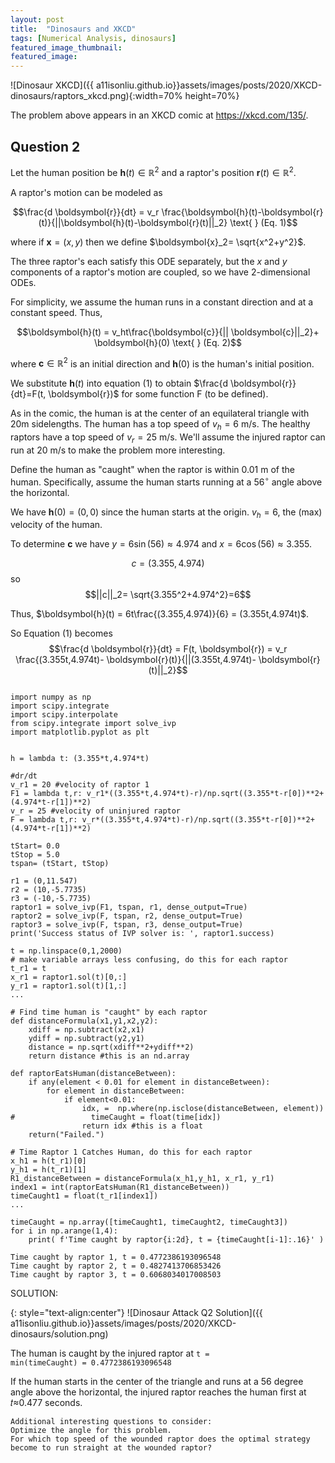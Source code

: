 ```yaml
---
layout: post
title:  "Dinosaurs and XKCD"
tags: [Numerical Analysis, dinosaurs]
featured_image_thumbnail:
featured_image:
---
```


![Dinosaur XKCD]({{ a11isonliu.github.io}}assets/images/posts/2020/XKCD-dinosaurs/raptors_xkcd.png){:width=70% height=70%}

The problem above appears in an XKCD comic at <https://xkcd.com/135/>.

## Question 2
Let the human position be $\boldsymbol{h}(t) \in \mathbb{R}^2$ and a raptor's position $\boldsymbol{r}(t) \in \mathbb{R}^2$.

A raptor's motion can be modeled as

$$\frac{d \boldsymbol{r}}{dt} = v_r \frac{\boldsymbol{h}(t)-\boldsymbol{r}(t)}{||\boldsymbol{h}(t)-\boldsymbol{r}(t)||_2}  \text{     }  (Eq. 1)$$

where if $\boldsymbol{x}=(x,y)$ then we define $\boldsymbol{x}_2= \sqrt{x^2+y^2}$.

The three raptor's each satisfy this ODE separately, but the $x$ and $y$ components of a raptor's motion are coupled, so we have 2-dimensional ODEs.

For simplicity, we assume the human runs in a constant direction and at a constant speed. Thus,

$$\boldsymbol{h}(t) = v_ht\frac{\boldsymbol{c}}{|| \boldsymbol{c}||_2}+ \boldsymbol{h}(0) \text{     } (Eq. 2)$$

where $\boldsymbol{c} \in \mathbb{R}^2$ is an initial direction and $\boldsymbol{h}(0)$ is the human's initial position.

We substitute $\boldsymbol{h}(t)$ into equation (1) to obtain $\frac{d \boldsymbol{r}}{dt}=F(t, \boldsymbol{r})$ for some function F (to be defined).

As in the comic, the human is at the center of an equilateral triangle with 20m sidelengths. The human has a top speed of $v_h=6$ m/s. The healthy raptors have a top speed of $v_r=25$ m/s. We'll assume the injured raptor can run at 20 m/s to make the problem more interesting.

Define the human as "caught" when the raptor is within 0.01 m of the human. Specifically, assume the human starts running at a $56^{\circ}$ angle above the horizontal.

We have $\boldsymbol{h}(0)=(0,0)$ since the human starts at the origin. $v_h=6$, the (max) velocity of the human.

To determine $\boldsymbol{c}$ we have $y=6\sin(56)\approx 4.974$ and $x=6 \cos(56) \approx 3.355$. 

$$c= (3.355,4.974)$$ so 
$$||c||_2= \sqrt{3.355^2+4.974^2}=6$$

Thus, $\boldsymbol{h}(t) = 6t\frac{(3.355,4.974)}{6} = (3.355t,4.974t)$.

So Equation (1) becomes
$$\frac{d \boldsymbol{r}}{dt} = F(t, \boldsymbol{r}) = v_r \frac{(3.355t,4.974t)- \boldsymbol{r}(t)}{||(3.355t,4.974t)- \boldsymbol{r}(t)||_2}$$

<pre><code class="language-Python">
import numpy as np
import scipy.integrate
import scipy.interpolate
from scipy.integrate import solve_ivp
import matplotlib.pyplot as plt
</code></pre>

<pre><code class="language-Python">
h = lambda t: (3.355*t,4.974*t)

#dr/dt
v_r1 = 20 #velocity of raptor 1
F1 = lambda t,r: v_r1*((3.355*t,4.974*t)-r)/np.sqrt((3.355*t-r[0])**2+(4.974*t-r[1])**2)
v_r = 25 #velocity of uninjured raptor
F = lambda t,r: v_r*((3.355*t,4.974*t)-r)/np.sqrt((3.355*t-r[0])**2+(4.974*t-r[1])**2)

tStart= 0.0
tStop = 5.0
tspan= (tStart, tStop)

r1 = (0,11.547)
r2 = (10,-5.7735)
r3 = (-10,-5.7735)
raptor1 = solve_ivp(F1, tspan, r1, dense_output=True)
raptor2 = solve_ivp(F, tspan, r2, dense_output=True)
raptor3 = solve_ivp(F, tspan, r3, dense_output=True)
print('Success status of IVP solver is: ', raptor1.success)

t = np.linspace(0,1,2000)
# make variable arrays less confusing, do this for each raptor
t_r1 = t
x_r1 = raptor1.sol(t)[0,:]
y_r1 = raptor1.sol(t)[1,:]
...

# Find time human is "caught" by each raptor
def distanceFormula(x1,y1,x2,y2):
    xdiff = np.subtract(x2,x1)
    ydiff = np.subtract(y2,y1)
    distance = np.sqrt(xdiff**2+ydiff**2)
    return distance #this is an nd.array

def raptorEatsHuman(distanceBetween):
    if any(element < 0.01 for element in distanceBetween):
        for element in distanceBetween:
            if element<0.01:
                idx, =  np.where(np.isclose(distanceBetween, element))
#                 timeCaught = float(time[idx])
                return idx #this is a float
    return("Failed.")

# Time Raptor 1 Catches Human, do this for each raptor
x_h1 = h(t_r1)[0]
y_h1 = h(t_r1)[1]
R1_distanceBetween = distanceFormula(x_h1,y_h1, x_r1, y_r1)
index1 = int(raptorEatsHuman(R1_distanceBetween))
timeCaught1 = float(t_r1[index1])
...

timeCaught = np.array([timeCaught1, timeCaught2, timeCaught3])
for i in np.arange(1,4):
    print( f'Time caught by raptor{i:2d}, t = {timeCaught[i-1]:.16}' )
</code></pre>
```
Time caught by raptor 1, t = 0.4772386193096548
Time caught by raptor 2, t = 0.4827413706853426
Time caught by raptor 3, t = 0.6068034017008503
```

SOLUTION:

{: style="text-align:center"}
![Dinosaur Attack Q2 Solution]({{ a11isonliu.github.io}}assets/images/posts/2020/XKCD-dinosaurs/solution.png)

The human is caught by the injured raptor at <code>t = min(timeCaught) = 0.4772386193096548</code>

If the human starts in the center of the triangle and runs at a 56 degree angle above the horizontal, the injured raptor reaches the human first at  𝑡≈0.477  seconds.


```
Additional interesting questions to consider: 
Optimize the angle for this problem. 
For which top speed of the wounded raptor does the optimal strategy become to run straight at the wounded raptor?
```